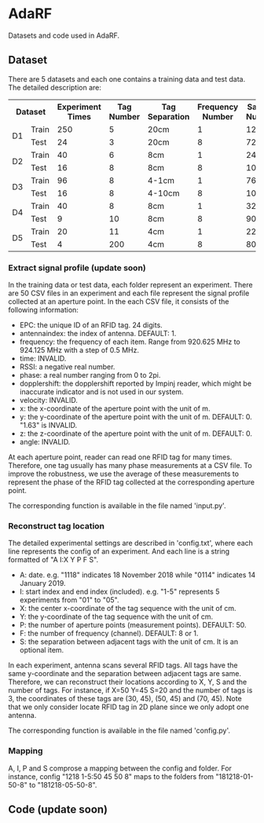 # AdaRF
Datasets and code used in AdaRF.

## Dataset
There are 5 datasets and each one contains a training data and test data. The detailed description are:

<table class="tg">
  <tr>
    <th class="tg-8jgo" colspan="2">Dataset</th>
    <th class="tg-8jgo">Experiment<br>Times</th>
    <th class="tg-8jgo">Tag<br>Number</th>
    <th class="tg-8jgo">Tag<br>Separation</th>
    <th class="tg-8jgo">Frequency<br>Number</th>
    <th class="tg-8jgo">Sample<br>Number</th>
  </tr>
  <tr>
    <td class="tg-8jgo" rowspan="2">D1</td>
    <td class="tg-8jgo">Train</td>
    <td class="tg-8jgo">250</td>
    <td class="tg-8jgo">5</td>
    <td class="tg-8jgo">20cm</td>
    <td class="tg-8jgo">1</td>
    <td class="tg-8jgo">1250</td>
  </tr>
  <tr>
    <td class="tg-8jgo">Test</td>
    <td class="tg-8jgo">24</td>
    <td class="tg-8jgo">3</td>
    <td class="tg-8jgo">20cm</td>
    <td class="tg-8jgo">8</td>
    <td class="tg-8jgo">72</td>
  </tr>
  <tr>
    <td class="tg-8jgo" rowspan="2">D2</td>
    <td class="tg-8jgo">Train</td>
    <td class="tg-8jgo">40</td>
    <td class="tg-8jgo">6</td>
    <td class="tg-8jgo">8cm</td>
    <td class="tg-8jgo">1</td>
    <td class="tg-8jgo">240</td>
  </tr>
  <tr>
    <td class="tg-8jgo">Test</td>
    <td class="tg-8jgo">16</td>
    <td class="tg-8jgo">8</td>
    <td class="tg-8jgo">8cm</td>
    <td class="tg-8jgo">8</td>
    <td class="tg-8jgo">108</td>
  </tr>
  <tr>
    <td class="tg-8jgo" rowspan="2">D3</td>
    <td class="tg-8jgo">Train</td>
    <td class="tg-8jgo">96</td>
    <td class="tg-8jgo">8</td>
    <td class="tg-8jgo">4-1cm</td>
    <td class="tg-8jgo">1</td>
    <td class="tg-8jgo">768</td>
  </tr>
  <tr>
    <td class="tg-8jgo">Test</td>
    <td class="tg-8jgo">16</td>
    <td class="tg-8jgo">8</td>
    <td class="tg-8jgo">4-10cm</td>
    <td class="tg-8jgo">8</td>
    <td class="tg-8jgo">108</td>
  </tr>
  <tr>
    <td class="tg-8jgo" rowspan="2">D4</td>
    <td class="tg-8jgo">Train</td>
    <td class="tg-8jgo">40</td>
    <td class="tg-8jgo">8</td>
    <td class="tg-8jgo">8cm</td>
    <td class="tg-8jgo">1</td>
    <td class="tg-8jgo">320</td>
  </tr>
  <tr>
    <td class="tg-8jgo">Test</td>
    <td class="tg-8jgo">9</td>
    <td class="tg-8jgo">10</td>
    <td class="tg-8jgo">8cm</td>
    <td class="tg-8jgo">8</td>
    <td class="tg-8jgo">90</td>
  </tr>
  <tr>
    <td class="tg-8jgo" rowspan="2">D5</td>
    <td class="tg-8jgo">Train</td>
    <td class="tg-8jgo">20</td>
    <td class="tg-8jgo">11</td>
    <td class="tg-8jgo">4cm</td>
    <td class="tg-8jgo">1</td>
    <td class="tg-8jgo">220</td>
  </tr>
  <tr>
    <td class="tg-8jgo">Test</td>
    <td class="tg-8jgo">4</td>
    <td class="tg-8jgo">200</td>
    <td class="tg-8jgo">4cm</td>
    <td class="tg-8jgo">8</td>
    <td class="tg-8jgo">80</td>
  </tr>
</table>

### Extract signal profile (update soon)
In the training data or test data, each folder represent an experiment. There are 50 CSV files in an experiment and each file represent the signal profile collected at an aperture point. In the each CSV file, it consists of the following information:
* EPC: the unique ID of an RFID tag. 24 digits.
* antennaindex: the index of antenna. DEFAULT: 1.
* frequency: the frequency of each item. Range from 920.625 MHz to 924.125 MHz with a step of 0.5 MHz.
* time: INVALID.
* RSSI: a negative real number.
* phase: a real number ranging from 0 to 2pi.
* dopplershift: the dopplershift reported by Impinj reader, which might be inaccurate indicator and is not used in our system.
* velocity: INVALID.
* x: the x-coordinate of the aperture point with the unit of m.
* y: the y-coordinate of the aperture point with the unit of m. DEFAULT: 0. "1.63" is INVALID.
* z: the z-coordinate of the aperture point with the unit of m. DEFAULT: 0.
* angle: INVALID.

At each aperture point, reader can read one RFID tag for many times. Therefore, one tag usually has many phase measurements at a CSV file. To improve the robustness, we use the average of these measurements to represent the phase of the RFID tag collected at the corresponding aperture point.

The corresponding function is available in the file named 'input.py'.

### Reconstruct tag location
The detailed experimental settings are described in 'config.txt', where each line represents the config of an experiment. And each line is a string formatted of "A I:X Y P F S".
* A: date. e.g. "1118" indicates 18 November 2018 while "0114" indicates 14 January 2019.
* I: start index and end index (included). e.g. "1-5" represents 5 experiments from "01" to "05".
* X: the center x-coordinate of the tag sequence with the unit of cm.
* Y: the y-coordinate of the tag sequence with the unit of cm.
* P: the number of aperture points (measurement points). DEFAULT: 50.
* F: the number of frequency (channel). DEFAULT: 8 or 1.
* S: the separation between adjacent tags with the unit of cm. It is an optional item.

In each experiment, antenna scans several RFID tags. All tags have the same y-coordinate and the separation between adjacent tags are same. Therefore, we can reconstruct their locations according to X, Y, S and the number of tags. For instance, if X=50 Y=45 S=20 and the number of tags is 3, the coordinates of these tags are (30, 45), (50, 45) and (70, 45). Note that we only consider locate RFID tag in 2D plane since we only adopt one antenna.

The corresponding function is available in the file named 'config.py'.

### Mapping

A, I, P and S comprose a mapping between the config and folder. For instance, config "1218 1-5:50 45 50 8" maps to the folders from "181218-01-50-8" to "181218-05-50-8".

## Code  (update soon)

